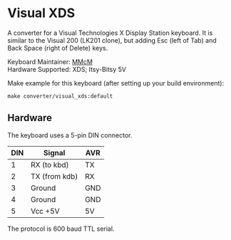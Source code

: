 # Visual XDS

A converter for a Visual Technologies X Display Station keyboard. It is similar to the Visual 200 (LK201 clone), but adding Esc (left of Tab) and Back Space (right of Delete) keys.

Keyboard Maintainer: [MMcM](https://github.com/MMcM)  
Hardware Supported: XDS; Itsy-Bitsy 5V

Make example for this keyboard (after setting up your build environment):

    make converter/visual_xds:default

## Hardware

The keyboard uses a 5-pin DIN connector.

| DIN | Signal        | AVR |
|-----|---------------|-----|
|  1  | RX (to kbd)   | TX  |
|  2  | TX (from kdb) | RX  |
|  3  | Ground        | GND |
|  4  | Ground        | GND |
|  5  | Vcc +5V       | 5V  |

The protocol is 600 baud TTL serial.
